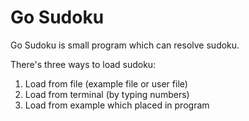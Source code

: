 # Go Sudoku

Go Sudoku is small program which can resolve sudoku.

There's three ways to load sudoku:
1. Load from file (example file or user file)
2. Load from terminal (by typing numbers)
3. Load from example which placed in program
